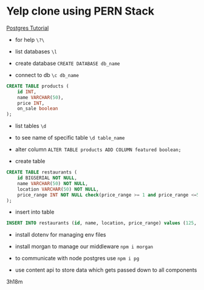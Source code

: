 # Yelp clone using PERN Stack

[Postgres Tutorial](https://www.postgresqltutorial.com/)

- for help `\?\`

- list databases `\l`
- create database `CREATE DATABASE db_name`
- connect to db `\c db_name`

```sql
CREATE TABLE products (
    id INT,
    name VARCHAR(50),
    price INT,
    on_sale boolean
);
```

- list tables `\d`
- to see name of specific table `\d table_name`
- alter column `ALTER TABLE products ADD COLUMN featured boolean;`

- create table
```sql
CREATE TABLE restaurants (
    id BIGSERIAL NOT NULL,
    name VARCHAR(50) NOT NULL,
    location VARCHAR(50) NOT NULL,
    price_range INT NOT NULL check(price_range >= 1 and price_range <=5)
);
```
- insert into table
```sql
INSERT INTO restaurants (id, name, location, price_range) values (125, 'Kati Kati', 'Douala', 4);
```

- install dotenv for managing env files

- install morgan to manage our middleware `npm i morgan`

- to communicate with node postgres use `npm i pg`

- use content api to store data which gets passed down to all components


3h18m
